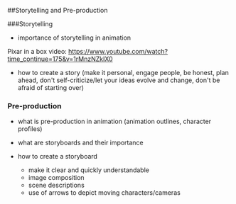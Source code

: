##Storytelling and Pre-production

###Storytelling

- importance of storytelling in animation

Pixar in a box video: https://www.youtube.com/watch?time_continue=175&v=1rMnzNZkIX0

- how to create a story (make it personal, engage people, be honest, plan ahead, don't self-criticize/let your ideas evolve and change, don't be afraid of starting over)

### Pre-production

- what is pre-production in animation (animation outlines, character profiles)

- what are storyboards and their importance

- how to create a storyboard

    - make it clear and quickly understandable
    - image composition
    - scene descriptions
    - use of arrows to depict moving characters/cameras